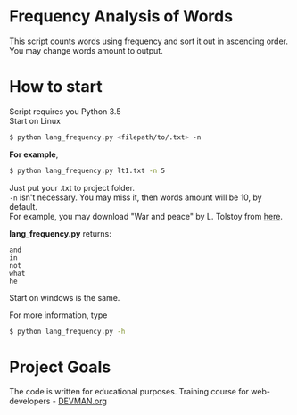 # Frequency Analysis of Words

This script counts words using frequency and sort it out in ascending order. You may change words amount to output.

# How to start

Script requires you Python 3.5  
Start on Linux

```bash
$ python lang_frequency.py <filepath/to/.txt> -n
```
**For example**, 
```bash
$ python lang_frequency.py lt1.txt -n 5
```
Just put your .txt to project folder.   
`-n` isn't necessary. You may miss it, then words amount will be 10, by default.  
For example, you may download "War and peace" by L. Tolstoy from [here](http://www.knigitxt.com/download/8762.html).  

**lang_frequency.py** returns:
```
and  
in  
not  
what  
he  
```

Start on windows is the same.

For more information, type
```bash
$ python lang_frequency.py -h
```

# Project Goals

The code is written for educational purposes. Training course for web-developers - [DEVMAN.org](https://devman.org)
